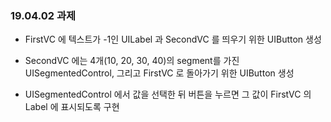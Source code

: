 <h3> 19.04.02 과제 </h3>

- FirstVC 에 텍스트가 -1인 UILabel 과 SecondVC 를 띄우기 위한 UIButton 생성

- SecondVC 에는 4개(10, 20, 30, 40)의 segment를 가진 UISegmentedControl,
  그리고 FirstVC 로 돌아가기 위한 UIButton 생성

- UISegmentedControl 에서 값을 선택한 뒤 버튼을 누르면 그 값이 FirstVC 의 Label 에 표시되도록 구현
